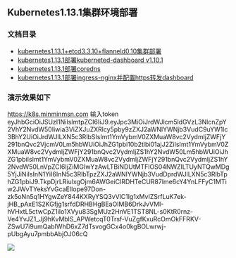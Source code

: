 ## Kubernetes1.13.1集群环境部署
### 文档目录
+ [kubernetes1.13.1+etcd3.3.10+flanneld0.10集群部署](https://github.com/minminmsn/k8s1.13/blob/master/kubernetes/kubernetes1.13.1%2Betcd3.3.10%2Bflanneld0.10%E9%9B%86%E7%BE%A4%E9%83%A8%E7%BD%B2.md)
+ [kubernetes1.13.1部署kuberneted-dashboard v1.10.1](https://github.com/minminmsn/k8s1.13/blob/master/kubernetes-dashboard-amd64/Kubernetes1.13.1%E9%83%A8%E7%BD%B2Kuberneted-dashboard%20v1.10.1.md)
+ [kubernetes1.13.1部署coredns](https://github.com/minminmsn/k8s1.13/blob/master/coredns/kubernetes1.13.1%E9%9B%86%E7%BE%A4%E9%83%A8%E7%BD%B2coredns.md)
+ [kubernetes1.13.1部署ingress-nginx并配置https转发dashboard]( https://github.com/minminmsn/k8s1.13/blob/master/ingress-nginx/kubernetes1.13.1%E9%83%A8%E7%BD%B2ingress-nginx%E5%B9%B6%E9%85%8D%E7%BD%AEhttps%E8%BD%AC%E5%8F%91dashboard.md)

### 演示效果如下
https://k8s.minminmsn.com
输入token
eyJhbGciOiJSUzI1NiIsImtpZCI6IiJ9.eyJpc3MiOiJrdWJlcm5ldGVzL3NlcnZpY2VhY2NvdW50Iiwia3ViZXJuZXRlcy5pby9zZXJ2aWNlYWNjb3VudC9uYW1lc3BhY2UiOiJrdWJlLXN5c3RlbSIsImt1YmVybmV0ZXMuaW8vc2VydmljZWFjY291bnQvc2VjcmV0Lm5hbWUiOiJhZG1pbi10b2tlbi01ajJ2ZiIsImt1YmVybmV0ZXMuaW8vc2VydmljZWFjY291bnQvc2VydmljZS1hY2NvdW50Lm5hbWUiOiJhZG1pbiIsImt1YmVybmV0ZXMuaW8vc2VydmljZWFjY291bnQvc2VydmljZS1hY2NvdW50LnVpZCI6IjZiMGIwYzAwLTBiNDUtMTFlOS04NWZlLTUyNTQwMDg5YjJiNiIsInN1YiI6InN5c3RlbTpzZXJ2aWNlYWNjb3VudDprdWJlLXN5c3RlbTphZG1pbiJ9.TkpDjrLRiulxgOjm6AWGeiCIRDHTeCUR87lme6cY4YnLFFyC1MTiw2JWvTYeksYvGcaEIlope97Don-zk5oNn5q1HYgwZeY844KXRyYSQ3vVlC1lg1xMvIZSrfLuK7ek-jHB_pAxE1S2KGfjg1srfdDRHBHgBEaOIMB6DrkJvVMI-hVHxtL5ctwCpZ1iIo1XVyu83SgMUz2HnVE1TST8NL-s0KtR0rnz-Ve4YvJZ1_Jj9hKvMblS_APWetcqT0Trsf-VuZgfKxuRcOmOkFFRKV-ZSwU7i9umQabIWhD6xZ7dTsvogGCx4o0kgBOLwrwj-pUbgAyu7pmbbAbjOJ06cQ

[![](https://i.loli.net/2019/01/02/5c2c7ce87af87.png)](https://i.loli.net/2019/01/02/5c2c7ce87af87.png)


